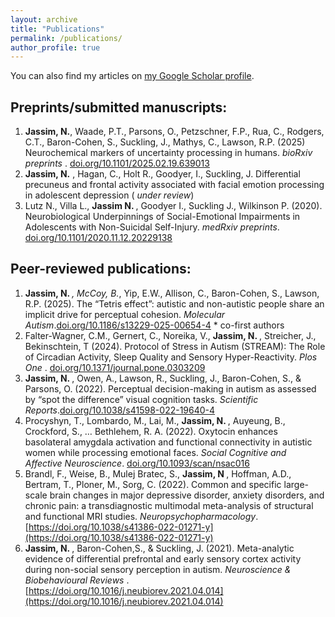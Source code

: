 ```yaml
---
layout: archive
title: "Publications"
permalink: /publications/
author_profile: true
---
```


You can also find my articles on [my Google Scholar profile](https://scholar.google.com/citations?hl=en&user=xbVeIZYAAAAJ).

## Preprints/submitted manuscripts:

1. <strong> Jassim, N.</strong>, Waade, P.T., Parsons, O., Petzschner, F.P., Rua, C., Rodgers, C.T., Baron-Cohen, S., Suckling, J., Mathys, C., Lawson, R.P. (2025) Neurochemical markers of uncertainty processing in humans. <i> bioRxiv preprints </i>. [doi.org/10.1101/2025.02.19.639013](doi.org/10.1101/2025.02.19.639013)
2. <strong> Jassim, N.</strong> , Hagan, C., Holt R., Goodyer, I., Suckling, J. Differential precuneus and frontal activity associated with facial emotion processing in adolescent depression ( <i>under review</i>)
3. Lutz N., Villa L., <strong> Jassim N. </strong>, Goodyer I., Suckling J., Wilkinson P. (2020). Neurobiological Underpinnings of Social-Emotional Impairments in Adolescents with Non-Suicidal Self-Injury. <i>medRxiv preprints</i>. [doi.org/10.1101/2020.11.12.20229138](doi.org/10.1101/2025.02.19.639013)
   
## Peer-reviewed publications:

1. <strong> Jassim, N. </strong> *, McCoy, B.*, Yip, E.W., Allison, C., Baron-Cohen, S., Lawson, R.P. (2025). The “Tetris effect”: autistic and non-autistic people share an implicit drive for perceptual cohesion. <i>Molecular Autism</i>.[doi.org/10.1186/s13229-025-00654-4](doi.org/10.1186/s13229-025-00654-4)  * co-first authors
2. Falter-Wagner, C.M., Gernert, C., Noreika, V., <strong> Jassim, N. </strong> , Streicher, J., Bekinschtein, T (2024). Protocol of 
Stress in Autism (STREAM): The Role of Circadian Activity, Sleep Quality and Sensory Hyper-Reactivity.  <i>Plos One </i>. [doi.org/10.1371/journal.pone.0303209](doi.org/10.1371/journal.pone.0303209)
3. <strong> Jassim, N. </strong>, Owen, A., Lawson, R., Suckling, J., Baron-Cohen, S., & Parsons, O. (2022). Perceptual decision-making in autism as assessed by “spot the difference” visual cognition tasks. <i>Scientific Reports</i>.[doi.org/10.1038/s41598-022-19640-4](doi.org/10.1038/s41598-022-19640-4)
4. Procyshyn, T., Lombardo, M., Lai, M., <strong> Jassim, N. </strong>, Auyeung, B., Crockford, S., … Bethlehem, R. A. (2022). Oxytocin enhances basolateral amygdala activation and functional connectivity in autistic women while processing emotional faces. <i>Social Cognitive and Affective Neuroscience</i>. [doi.org/10.1093/scan/nsac016](doi.org/10.1093/scan/nsac016)
5. Brandl, F., Weise, B., Mulej Bratec, S., <strong> Jassim, N </strong>, Hoffman, A.D., Bertram, T., Ploner, M., Sorg, C. (2022). Common and specific large-scale brain changes in major depressive disorder, anxiety disorders, and chronic pain: a transdiagnostic multimodal meta-analysis of structural and functional MRI studies.<i> Neuropsychopharmacology</i>. [https://doi.org/10.1038/s41386-022-01271-y](https://doi.org/10.1038/s41386-022-01271-y)
6. <strong> Jassim, N. </strong>, Baron-Cohen,S., & Suckling, J. (2021). Meta-analytic evidence of differential prefrontal and early sensory cortex activity during non-social sensory perception in autism. <i> Neuroscience & Biobehavioural Reviews </i>. [https://doi.org/10.1016/j.neubiorev.2021.04.014](https://doi.org/10.1016/j.neubiorev.2021.04.014)

